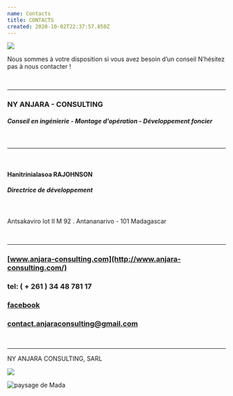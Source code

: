 ```yaml
---
name: Contacts
title: CONTACTS
created: 2020-10-02T22:37:57.850Z
---
```

<div className="container">

<div className="card">

![](/media/img/communities3.jpg)

<div className="card-container contact">
<div className="contact-text">

Nous sommes à votre disposition si vous avez besoin d’un conseil
N’hésitez pas à nous contacter !

<br />

<hr className="ruler"/>

### NY ANJARA - CONSULTING
##### Conseil en ingénierie - Montage d'opération - Développement foncier

<br />

<hr className="ruler"/>
<br />

#### Hanitrinialasoa RAJOHNSON
##### Directrice de développement

<br />

Antsakaviro lot II M 92 . Antananarivo - 101 Madagascar

<br />

<hr className="ruler"/>

### [www.anjara-consulting.com](http://www.anjara-consulting.com/)

### tel: ( + 261 ) 34 48 781 17

### [facebook](https://www.facebook.com/104312498543346/posts/104313358543260/)

### [contact.anjaraconsulting@gmail.com](mailto:contact.anjaraconsulting@gmail.com)

</div>

<br />

<hr className="ruler contact-last-ruler"/>

<div>

<p>NY ANJARA CONSULTING, SARL</p>

![](/media/img/pro4.jpg)

</div>
</div>


<div className="main-body__anjara">

![paysage de Mada](/media/img/anjara.jpg)

</div>

</div>

</div>